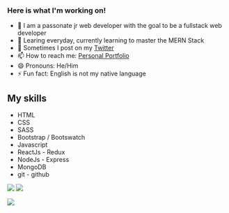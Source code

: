 ### Here is what I'm working on!

- 🔭 I am a passonate jr web developer with the goal to be a fullstack web developer
- 🌱 Learing everyday, currently learning to master the MERN Stack
- 💬 Sometimes I post on my [Twitter](https://twitter.com/MaxRogers78)
- 📫 How to reach me: [Personal Portfolio](https://maxrogers78.github.io/)
- 😄 Pronouns: He/Him
- ⚡ Fun fact: English is not my native language

## My skills

- HTML
- CSS
- SASS
- Bootstrap / Bootswatch
- Javascript
- ReactJs - Redux
- NodeJs - Express
- MongoDB
- git - github

[<img src="https://img.shields.io/badge/Personal-portfolio-blue">](https://maxrogers78.github.io/)
[<img src="https://img.shields.io/twitter/follow/MaxRogers78?color=blue&label=Follow%20me%21&logo=twitter&style=plastic">](https://twitter.com/intent/follow?screen_name=MaxRogers78)

<img src="https://github-readme-stats.vercel.app/api?username=maxrogers78&&show_icons=true&title_color=ffffff&icon_color=bb2acf&text_color=daf7dc&bg_color=191919">
